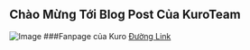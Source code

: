 ## Chào Mừng Tới Blog Post Của KuroTeam
![Image](https://ele7o.github.io/Images/KuroTeam.jpg)
###Fanpage của Kuro [Đường Link](https://www.facebook.com/AGTranslationteam)


